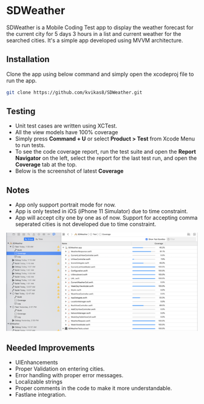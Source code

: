 
# SDWeather
SDWeather is a Mobile Coding Test app to display the weather forecast for the current city for 5 days 3 hours in a list and current weather for the searched cities. It's a simple app developed using MVVM architecture.

## Installation

Clone the app using below command and simply open the xcodeproj file to run the app.

```bash
git clone https://github.com/kvikas8/SDWeather.git
```
## Testing
- Unit test cases are written using XCTest.
- All the view models have 100% coverage
- Simply press **Command + U** or select **Product > Test** from Xcode Menu to run tests.
- To see the code coverage report, run the test suite and open the **Report Navigator** on the left, select the report for the last test run, and open the **Coverage** tab at the top.
- Below is the screenshot of latest **Coverage**

## Notes
- App only support portrait mode for now.
- App is only tested in iOS (iPhone 11 Simulator) due to time constraint.
- App will accept city one by one as of now. Support for accepting comma seperated cities is not developed due to time constraint.

![ScreenShot](https://github.com/kvikas8/SDWeather/blob/stImages/Coverage.png)

## Needed Improvements
- UIEnhancements
- Proper Validation on entering cities.
- Error handling with proper error messages.
- Localizable strings
- Proper comments in the code to make it more understandable.
- Fastlane integration.
